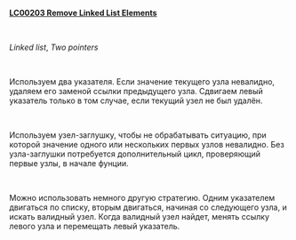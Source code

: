 <p>
<b>
<a href="https://leetcode.com/problems/remove-linked-list-elements/">
LC00203 Remove Linked List Elements
</a>
</b>
</p>
​
<p>
<i>Linked list</i>, <i>Two pointers</i>
</p>
​
<p>
Используем два указателя. Если значение текущего узла невалидно, удаляем его заменой ссылки предыдущего узла. Сдвигаем левый указатель только в том случае, если текущий узел не был удалён.
</p>
​
<p>
Используем узел-заглушку, чтобы не обрабатывать ситуацию, при которой значение одного или нескольких первых узлов невалидно. Без узла-заглушки потребуется дополнительный цикл, проверяющий первые узлы, в начале фунции.
</p>
​
<p>
Можно использовать немного другую стратегию. Одним указателем двигаться по списку, вторым двигаться, начиная со следующего узла, и искать валидный узел. Когда валидный узел найдет, менять ссылку левого узла и перемещать левый указатель.
</p>
​